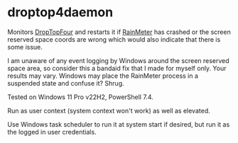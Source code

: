 # droptop4daemon
Monitors [DropTopFour](https://droptopfour.com) and restarts it if [RainMeter](https://www.rainmeter.net) has crashed or the screen reserved space coords are wrong which would also indicate that there is some issue.

I am unaware of any event logging by Windows around the screen reserved space area, so consider this a bandaid fix that I made for myself only. Your results may vary. Windows may place the RainMeter process in a suspended state and confuse it? Shrug.

Tested on Windows 11 Pro v22H2, PowerShell 7.4.

Run as user context (system context won't work) as well as elevated.

Use Windows task scheduler to run it at system start if desired, but run it as the logged in user credentials.
